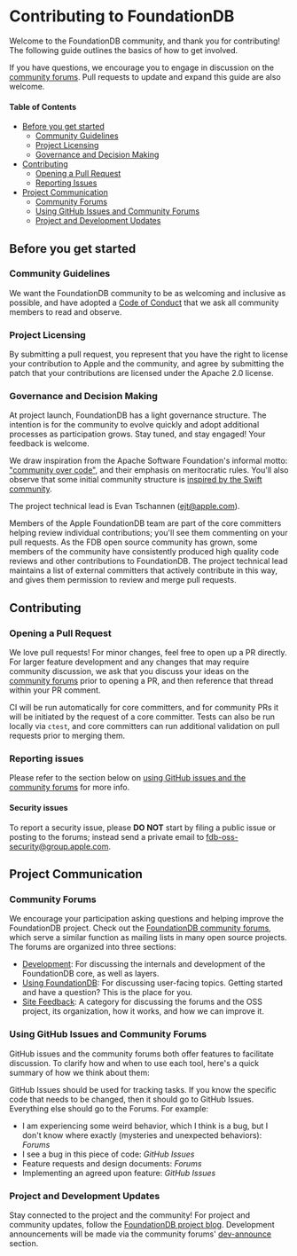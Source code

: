 # Contributing to FoundationDB

Welcome to the FoundationDB community, and thank you for contributing! The following guide outlines the basics of how to get involved.

If you have questions, we encourage you to engage in discussion on the [community forums](https://forums.foundationdb.org). Pull requests to update and expand this guide are also welcome.

#### Table of Contents

* [Before you get started](#before-you-get-started)
	* [Community Guidelines](#community-guidelines)
	* [Project Licensing](#project-licensing)
	* [Governance and Decision Making](#governance-and-decision-making)
* [Contributing](#contributing)
	* [Opening a Pull Request](#opening-a-pull-request)
	* [Reporting Issues](#reporting-issues)
* [Project Communication](#project-communication)
	* [Community Forums](#community-forums)
	* [Using GitHub Issues and Community Forums](#using-github-issues-and-community-forums)
	* [Project and Development Updates](#project-and-development-updates)

## Before you get started
### Community Guidelines
We want the FoundationDB community to be as welcoming and inclusive as possible, and have adopted a [Code of Conduct](CODE_OF_CONDUCT.md) that we ask all community members to read and observe.

### Project Licensing
By submitting a pull request, you represent that you have the right to license your contribution to Apple and the community, and agree by submitting the patch that your contributions are licensed under the Apache 2.0 license.

### Governance and Decision Making
At project launch, FoundationDB has a light governance structure. The intention is for the community to evolve quickly and adopt additional processes as participation grows. Stay tuned, and stay engaged! Your feedback is welcome.

We draw inspiration from the Apache Software Foundation's informal motto: ["community over code"](https://blogs.apache.org/foundation/entry/asf_15_community_over_code), and their emphasis on meritocratic rules. You'll also observe that some initial community structure is [inspired by the Swift community](https://swift.org/community/#community-structure).

The project technical lead is Evan Tschannen (ejt@apple.com).

Members of the Apple FoundationDB team are part of the core committers helping review individual contributions; you'll see them commenting on your pull requests.  As the FDB open source community has grown, some members of the community have consistently produced high quality code reviews and other contributions to FoundationDB.  The project technical lead maintains a list of external committers that actively contribute in this way, and gives them permission to review and merge pull requests.

## Contributing
### Opening a Pull Request
We love pull requests! For minor changes, feel free to open up a PR directly. For larger feature development and any changes that may require community discussion, we ask that you discuss your ideas on the [community forums](https://forums.foundationdb.org) prior to opening a PR, and then reference that thread within your PR comment.

CI will be run automatically for core committers, and for community PRs it will be initiated by the request of a core committer.  Tests can also be run locally via `ctest`, and core committers can run additional validation on pull requests prior to merging them.

### Reporting issues
Please refer to the section below on [using GitHub issues and the community forums](#using-github-issues-and-community-forums) for more info.

#### Security issues
To report a security issue, please **DO NOT** start by filing a public issue or posting to the forums; instead send a private email to [fdb-oss-security@group.apple.com](mailto:fdb-oss-security@group.apple.com).

## Project Communication
### Community Forums
We encourage your participation asking questions and helping improve the FoundationDB project. Check out the [FoundationDB community forums](https://forums.foundationdb.org), which serve a similar function as mailing lists in many open source projects. The forums are organized into three sections:

* [Development](https://forums.foundationdb.org/c/development): For discussing the internals and development of the FoundationDB core, as well as layers.
* [Using FoundationDB](https://forums.foundationdb.org/c/using-foundationdb): For discussing user-facing topics. Getting started and have a question? This is the place for you.
* [Site Feedback](https://forums.foundationdb.org/c/site-feedback): A category for discussing the forums and the OSS project, its organization, how it works, and how we can improve it.

### Using GitHub Issues and Community Forums
GitHub issues and the community forums both offer features to facilitate discussion. To clarify how and when to use each tool, here's a quick summary of how we think about them:

GitHub Issues should be used for tracking tasks. If you know the specific code that needs to be changed, then it should go to GitHub Issues. Everything else should go to the Forums. For example: 

* I am experiencing some weird behavior, which I think is a bug, but I don't know where exactly (mysteries and unexpected behaviors): *Forums*
* I see a bug in this piece of code: *GitHub Issues*
* Feature requests and design documents: *Forums*
* Implementing an agreed upon feature: *GitHub Issues*

### Project and Development Updates
Stay connected to the project and the community! For project and community updates, follow the [FoundationDB project blog](https://www.foundationdb.org/blog/). Development announcements will be made via the community forums' [dev-announce](https://forums.foundationdb.org/c/development/dev-announce) section.
